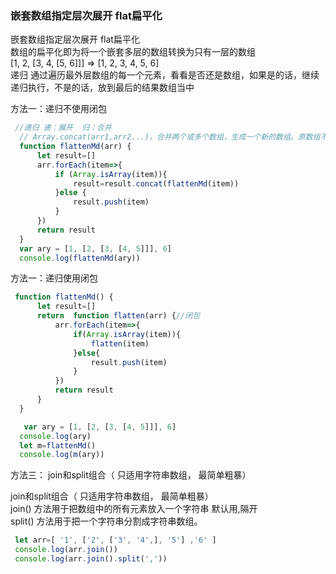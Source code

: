 ### 嵌套数组指定层次展开 flat扁平化

  嵌套数组指定层次展开 flat扁平化   <br>
  数组的扁平化即为将一个嵌套多层的数组转换为只有一层的数组   <br>
  [1, 2, [3, 4, [5, 6]]] => [1, 2, 3, 4, 5, 6]   <br>
  递归  通过遍历最外层数组的每一个元素，看看是否还是数组，如果是的话，继续递归执行，不是的话，放到最后的结果数组当中   <br>
  
  方法一：递归不使用闭包
  ```js
   //递归 递：展开  归：合并
    // Array.concat(arr1,arr2...)，合并两个或多个数组，生成一个新的数组。原数组不变
    function flattenMd(arr) {
        let result=[]
        arr.forEach(item=>{
            if (Array.isArray(item)){
                result=result.concat(flattenMd(item))
            }else {
                result.push(item)
            }
        })
        return result
    }
    var ary = [1, [2, [3, [4, 5]]], 6]
    console.log(flattenMd(ary))
```


  方法一：递归使用闭包
  ```js
   function flattenMd() {
        let result=[]
        return  function flatten(arr) {//闭包
            arr.forEach(item=>{
                if(Array.isArray(item)){
                    flatten(item)
                }else{
                    result.push(item)
                }
            })
            return result
        }
    }

     var ary = [1, [2, [3, [4, 5]]], 6]
    console.log(ary)
    let m=flattenMd()
    console.log(m(ary)) 
```

方法三： join和split组合（ 只适用字符串数组， 最简单粗暴）

   join和split组合（ 只适用字符串数组， 最简单粗暴）<br>
   join() 方法用于把数组中的所有元素放入一个字符串 默认用,隔开<br>
   split() 方法用于把一个字符串分割成字符串数组。<br>
    
    
    
   ```js
    let arr=[ '1', ['2', ['3', '4',], '5'] ,'6' ]
    console.log(arr.join())
    console.log(arr.join().split(','))
   
   ```
